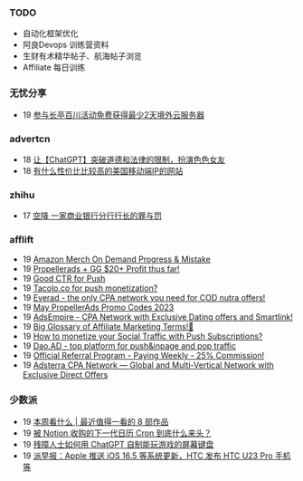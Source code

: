 ### TODO
-  自动化框架优化
-  阿良Devops 训练营资料
-  生财有术精华帖子、航海帖子浏览
-  Affiliate 每日训练

### 无忧分享
<!-- ruyo:START -->
-  19 [参与长亭百川活动免费获得最少2天境外云服务器](https://51.ruyo.net/18392.html)<!-- ruyo:END -->

### advertcn
<!-- advertcn:START -->
-  18 [让【ChatGPT】突破道德和法律的限制，扮演色色女友](https://www.advertcn.com/forum.php?mod=viewthread&tid=110439)
-  18 [有什么性价比比较高的美国移动端IP的网站](https://www.advertcn.com/forum.php?mod=viewthread&tid=110437)<!-- advertcn:END -->

### zhihu
<!-- zhihu:START -->
-  17 [空降 一家商业银行分行行长的罪与罚](http://zhuanlan.zhihu.com/p/629656591?utm_campaign=rss&utm_medium=rss&utm_source=rss&utm_content=title)<!-- zhihu:END -->

### afflift
<!-- afflift:START -->
-  19 [Amazon Merch On Demand Progress &amp; Mistake](https://afflift.com/f/threads/amazon-merch-on-demand-progress-mistake.10970/)
-  19 [Propellerads + GG $20+ Profit thus far!](https://afflift.com/f/threads/propellerads-gg-20-profit-thus-far.10969/)
-  19 [Good CTR for Push](https://afflift.com/f/threads/good-ctr-for-push.10968/)
-  19 [Tacolo.co for push monetization?](https://afflift.com/f/threads/tacolo-co-for-push-monetization.9394/)
-  19 [Everad - the only CPA network you need for COD nutra offers!](https://afflift.com/f/threads/everad-the-only-cpa-network-you-need-for-cod-nutra-offers.7700/)
-  19 [May PropellerAds Promo Codes 2023](https://afflift.com/f/threads/may-propellerads-promo-codes-2023.10871/)
-  19 [AdsEmpire - CPA Network with Exclusive Dating offers and Smartlink!](https://afflift.com/f/threads/adsempire-cpa-network-with-exclusive-dating-offers-and-smartlink.6820/)
-  19 [Big Glossary of Affiliate Marketing Terms!🧐](https://afflift.com/f/threads/big-glossary-of-affiliate-marketing-terms-%F0%9F%A7%90.10966/)
-  19 [How to monetize your Social Traffic with Push Subscriptions?](https://afflift.com/f/threads/how-to-monetize-your-social-traffic-with-push-subscriptions.10271/)
-  19 [Dao.AD - top platform for push&amp;inpage and pop traffic](https://afflift.com/f/threads/dao-ad-top-platform-for-push-inpage-and-pop-traffic.5708/)
-  19 [Official Referral Program - Paying Weekly - 25% Commission!](https://afflift.com/f/threads/official-referral-program-paying-weekly-25-commission.754/)
-  19 [Adsterra CPA Network — Global and Multi-Vertical Network with Exclusive Direct Offers](https://afflift.com/f/threads/adsterra-cpa-network-%E2%80%94-global-and-multi-vertical-network-with-exclusive-direct-offers.10001/)<!-- afflift:END -->

### 少数派
<!-- sspai:START -->
-  19 [本周看什么 | 最近值得一看的 8 部作品](https://sspai.com/post/79911)
-  19 [被 Notion 收购的下一代日历 Cron 到底什么来头？](https://sspai.com/post/79831)
-  19 [残障人士如何用 ChatGPT 自制能玩游戏的屏幕键盘](https://sspai.com/post/79832)
-  19 [派早报：Apple 推送 iOS 16.5 等系统更新，HTC 发布 HTC U23 Pro 手机等](https://sspai.com/post/79899)<!-- sspai:END -->
